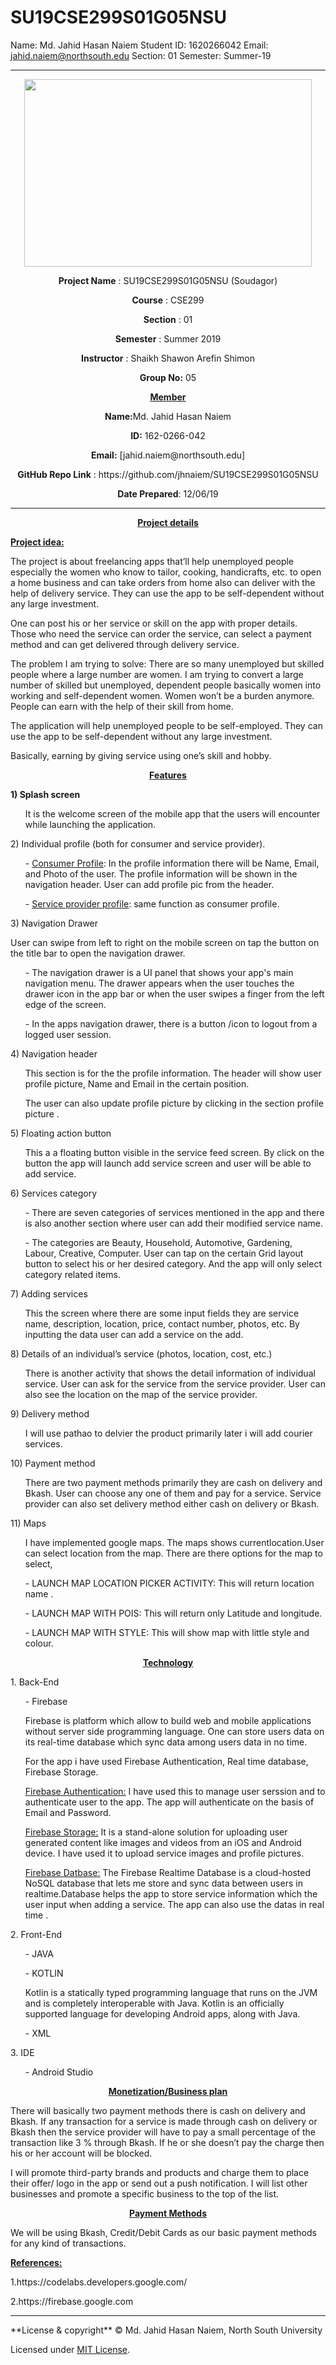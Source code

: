 # SU19CSE299S01G05NSU

Name: Md. Jahid Hasan Naiem
Student ID: 1620266042
Email: jahid.naiem@northsouth.edu
Section: 01
Semester: Summer-19

---
<html><body><p align="center">
  <img width="460" height="300" src="https://elmsprodcdnendpoint.azureedge.net/attachments/15/2bfe67c5-2678-e011-969d-0030487d8897/46f5b6ce-3ea8-47ed-8444-80b87ed980cd.png">
</p>

<p align ="center"><b>Project Name</b> : SU19CSE299S01G05NSU (Soudagor)</p>

<p align ="center"><b>Course</b> : CSE299</p>

<p align ="center"><b>Section</b> : 01</p>

<p align ="center"><b>Semester</b> : Summer 2019</p>

<p align ="center"><b>Instructor</b> : Shaikh Shawon Arefin Shimon</p>

<p align ="center"><b>Group No:</b>  05</p>

<p align ="center"><ins><b><u>Member</u></b></p></ins>

<p align ="center"><b>Name:</b>Md. Jahid Hasan Naiem</p>

<p align ="center"><b>ID:</b> 162-0266-042</p>

<p align ="center"><b>Email:</b> [jahid.naiem@northsouth.edu]</p>

 <p align ="center"><b>GitHub Repo Link</b> : https://github.com/jhnaiem/SU19CSE299S01G05NSU</p>

<p align ="center"><b>Date Prepared</b>: 12/06/19</p>


---
<p align ="center">
  <ins><strong><u><b>Project details</b> </u></strong></ins>
</p>
<p>
<ins><b>Project idea:</b></ins>
</p>
<p>
The project is about freelancing apps that’ll help unemployed people
especially the women who know to tailor, cooking, handicrafts, etc. to open
a home business and can take orders from home also can deliver with the
help of delivery service. They can use the app to be self-dependent without
any large investment.
</p>
<p>
One can post his or her service or skill on the app with proper details.
Those who need the service can order the service, can select a payment
method and can get delivered through delivery service.
</p>
<p>
The problem I am trying to solve: There are so many unemployed but skilled
people where a large number are women. I am trying to convert a large
number of skilled but unemployed, dependent people basically women into
working and self-dependent women. Women won’t be a burden anymore. People
can earn with the help of their skill from home.
</p>
<p>
The application will help unemployed people to be self-employed. They can
use the app to be self-dependent without any large investment.
</p>
<p>
Basically, earning by giving service using one’s skill and hobby.
</p>
<p align ="center">
 <ins><strong><u>Features</u></strong></ins>
</p>
<p><b>
1) Splash screen
  </b>
</p>
<ol>
<p>
It is the welcome screen of the mobile app that the users will encounter while launching the application. 
</p>
</ol>
<p>
2) Individual profile (both for consumer and service provider).
</p>
<ol>
<p>
- <ins><u>Consumer Profile</u></ins>: In the profile information there will be Name,
Email, and Photo of the user. The profile information will be shown in the
navigation header. User can add profile pic from the header.
</p>
<p>
- <ins><u>Service provider profile</u></ins>: same function as consumer profile.
</p>
</ol>
<p>
3) Navigation Drawer
</p>
<p>
User can swipe from left to right on the mobile screen on tap the button on the title bar to open the navigation drawer.
</p>
<ol>
<p>
- The navigation drawer is a UI panel that shows your app's main navigation
menu. The drawer appears when the user touches the drawer icon in the app
bar or when the user swipes a finger from the left edge of the screen.
</p>
<p>
- In the apps navigation drawer, there is a button /icon to logout from a
logged user session.
</p>
</ol>
<p>
4) Navigation header
</p>
<ol>
<p>
This section is for the the profile information. The header will show user profile picture, Name and Email in the certain position.
</p>
<p>
The user can also update profile picture by clicking in the section profile picture .
</p>   
</ol>
<p>
5) Floating action button
</p>
<ol>
<p>
This a a floating button visible in the service feed screen. By click on the button the app will launch add service screen and user will be able to add service.
</p> 
</ol>
<p>
6) Services category
</p>
<ol>
<p>
- There are seven categories of services mentioned in the app and there is
also another section where user can add their modified service name.
</p>
<p>
- The categories are Beauty, Household, Automotive, Gardening, Labour, Creative, Computer. User can tap on the certain Grid layout button to select his or her desired category. And the app will only select category related items.
</p>
</ol>
<p>
7) Adding services
</p>
<ol>
<p>
This the screen where there are some input fields they are service name, description, location, price, contact number, photos, etc.
By inputting the data user can add a service on the add.
</p>
</ol>
<p>
8) Details of an individual’s service (photos, location, cost, etc.)
</p>
<ol>
<p>
There is another activity that shows the detail information of individual service. User can ask for the service from the service provider. User can also see the location on the map of the service provider.
</p>
</ol>
<p>
9) Delivery method
</p>
<ol>
<p>
I will use pathao to delvier the product primarily later i will add courier services.
</p>
</ol>
<p>
10) Payment method
</p>
<ol>
<p>
There are two payment methods primarily they are cash on delivery and Bkash. User can choose any one of them and pay for a service.
Service provider can also set delivery method either cash on delivery or Bkash.
</p>
</ol>
<p>
11) Maps
</p>
<ol>
<p>
I have implemented google maps. The maps shows currentlocation.User can select location from the map. There are there options for the map to select,
</p>
<p>
- LAUNCH MAP LOCATION PICKER ACTIVITY:
This will return location name .

</p>
<p>
- LAUNCH MAP WITH POIS:
This will return only Latitude and longitude.
</p>
<p>
- LAUNCH MAP WITH STYLE:
This will show map with little style and colour. 
</p>
</ol>
<p>
<strong></strong>
</p>
<p align ="center">
<ins><u><strong>Technology</strong></u></ins>
</p>
<p>
1. Back-End


<ol> - Firebase
<p>Firebase is platform which allow to build web and mobile applications without server side programming language. One can store users data on its real-time database which sync data among users data in no time.
</p>
<p>
For the app i have used Firebase Authentication, Real time database, Firebase Storage. 
</p>
<p>
<ins><u>Firebase Authentication:</u></ins> I have used this to manage user serssion and to authenticate user to the app. The app will authenticate on the basis of Email and Password.
</p>
<p>
<ins><u>Firebase Storage:</u></ins> It is a stand-alone solution for uploading user generated content like images and videos from an iOS and Android device. 
I have used it to upload service images and profile pictures.
</p>
<p>
<ins><u>Firebase Datbase:</u></ins>
The Firebase Realtime Database is a cloud-hosted NoSQL database that lets me store and sync data between users in realtime.Database helps the app to store service information which the user input when adding a service. The app can also use the datas in real time . 
</p>

</ol>

<p>
2. Front-End
</p>
<ol>
<p>
- JAVA
</p>
<p>
- KOTLIN

</p>
<p>
Kotlin is a statically typed programming language that runs on the JVM and is completely interoperable with Java. Kotlin is an officially supported language for developing Android apps, along with Java.
</p>
<p>
- XML
</p>
</ol>
<p>
3. IDE
</p>
<ol>
<p>
- Android Studio
</p>
</ol>
<p align ="center">
<ins><strong> <u>Monetization/Business plan</u></strong></ins>
</p>
<p>
There will basically two payment methods there is cash on delivery and
Bkash. If any transaction for a service is made through cash on delivery or
Bkash then the service provider will have to pay a small percentage of the
transaction like 3 % through Bkash. If he or she doesn’t pay the charge
then his or her account will be blocked.
</p>
<p>
I will promote third-party brands and products and charge them to place
their offer/ logo in the app or send out a push notification. I will list
other businesses and promote a specific business to the top of the list.
</p>
<p align ="center">
<ins><strong><u>Payment Methods</u></strong></ins>
</p>
<p>
We will be using Bkash, Credit/Debit Cards as our basic payment methods for
any kind of transactions.
</p>
<p>
<ins><u><strong>References:</strong></u></ins>
</p>
<p>
1.https://codelabs.developers.google.com/
</p>
<p>
2.https://firebase.google.com
</p>


---
</body>
</html>
**License & copyright**
© Md. Jahid Hasan Naiem, North South University

Licensed under [MIT License](LICENSE).
